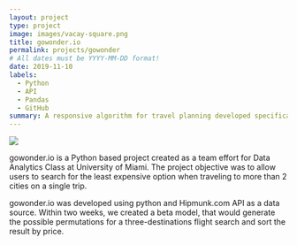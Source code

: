 ```yaml
---
layout: project
type: project
image: images/vacay-square.png
title: gowonder.io
permalink: projects/gowonder
# All dates must be YYYY-MM-DD format!
date: 2019-11-10
labels:
  - Python
  - API
  - Pandas
  - GitHub
summary: A responsive algorithm for travel planning developed specifically for multi-city flight searches.
---
```


<img class="ui medium right floated rounded image" src="../images/vacay-home-page.png">

gowonder.io is a Python based project created as a team effort for Data Analytics Class at University of Miami. The project objective was to allow users to search for the least expensive option when traveling to more than 2 cities on a single trip.

gowonder.io was developed using python and Hipmunk.com API as a data source. Within two weeks, we created a beta model, that would generate the possible permutations for a three-destinations flight search and sort the result by price.
 
